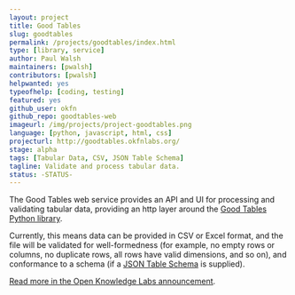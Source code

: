 ```yaml
---
layout: project
title: Good Tables
slug: goodtables
permalink: /projects/goodtables/index.html
type: [library, service]
author: Paul Walsh
maintainers: [pwalsh]
contributors: [pwalsh]
helpwanted: yes
typeofhelp: [coding, testing]
featured: yes
github_user: okfn
github_repo: goodtables-web
imageurl: /img/projects/project-goodtables.png
language: [python, javascript, html, css]
projecturl: http://goodtables.okfnlabs.org/
stage: alpha
tags: [Tabular Data, CSV, JSON Table Schema]
tagline: Validate and process tabular data.
status: -STATUS-
---
```


The Good Tables web service provides an API and UI for processing and validating tabular data,
providing an http layer around the <a href="https://github.com/okfn/goodtables">Good Tables Python library</a>.

Currently, this means data can be provided in CSV or Excel format, and the file will
be validated for well-formedness (for example, no empty rows or columns, no duplicate
rows, all rows have valid dimensions, and so on), and conformance to a schema
(if a <a href="http://dataprotocols.org/json-table-schema/">JSON Table Schema</a> is supplied).

<a href="http://okfnlabs.org/blog/2015/03/06/goodtables-web-service.html">Read more in the Open Knowledge Labs announcement</a>.
